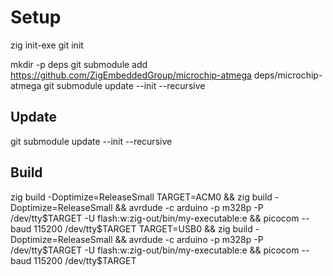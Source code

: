 # Setup
zig init-exe
git init

mkdir -p deps
git submodule add https://github.com/ZigEmbeddedGroup/microchip-atmega deps/microchip-atmega
git submodule update --init --recursive

## Update
git submodule update --init --recursive

## Build
zig build -Doptimize=ReleaseSmall
TARGET=ACM0 && zig build -Doptimize=ReleaseSmall && avrdude -c arduino -p m328p -P /dev/tty$TARGET -U flash:w:zig-out/bin/my-executable:e && picocom --baud 115200 /dev/tty$TARGET
TARGET=USB0 && zig build -Doptimize=ReleaseSmall && avrdude -c arduino -p m328p -P /dev/tty$TARGET -U flash:w:zig-out/bin/my-executable:e && picocom --baud 115200 /dev/tty$TARGET
